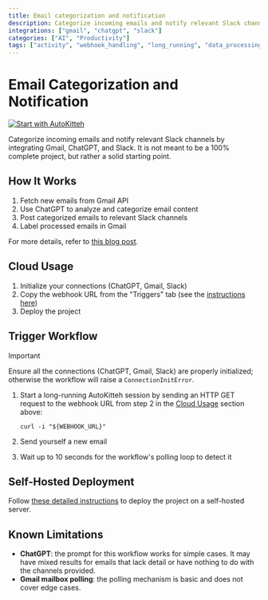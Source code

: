 ```yaml
---
title: Email categorization and notification
description: Categorize incoming emails and notify relevant Slack channels
integrations: ["gmail", "chatgpt", "slack"]
categories: ["AI", "Productivity"]
tags: ["activity", "webhook_handling", "long_running", "data_processing", "notifications", "monitoring"]
---
```


# Email Categorization and Notification

[![Start with AutoKitteh](https://autokitteh.com/assets/autokitteh-badge.svg)](https://app.autokitteh.cloud/template?template-name=categorize_emails)

Categorize incoming emails and notify relevant Slack channels by integrating Gmail, ChatGPT, and Slack. It is not meant to be a 100% complete project, but rather a solid starting point.

## How It Works

1. Fetch new emails from Gmail API
2. Use ChatGPT to analyze and categorize email content
3. Post categorized emails to relevant Slack channels
4. Label processed emails in Gmail

For more details, refer to [this blog post](https://autokitteh.com/technical-blog/from-inbox-to-slack-automating-email-categorization-and-notifications-with-ai/).

## Cloud Usage

1. Initialize your connections (ChatGPT, Gmail, Slack)
2. Copy the webhook URL from the "Triggers" tab (see the [instructions here](https://docs.autokitteh.com/get_started/deployment#webhook-urls))
3. Deploy the project

## Trigger Workflow

> [!IMPORTANT]
> Ensure all the connections (ChatGPT, Gmail, Slack) are properly initialized; otherwise the workflow will raise a `ConnectionInitError`.

1. Start a long-running AutoKitteh session by sending an HTTP GET request to the webhook URL from step 2 in the [Cloud Usage](#cloud-usage) section above:

   ```shell
   curl -i "${WEBHOOK_URL}"
   ```

2. Send yourself a new email
3. Wait up to 10 seconds for the workflow's polling loop to detect it

## Self-Hosted Deployment

Follow [these detailed instructions](https://docs.autokitteh.com/get_started/deployment) to deploy the project on a self-hosted server.

## Known Limitations

- **ChatGPT**: the prompt for this workflow works for simple cases. It may have mixed results for emails that lack detail or have nothing to do with the channels provided.
- **Gmail mailbox polling**: the polling mechanism is basic and does not cover edge cases.
